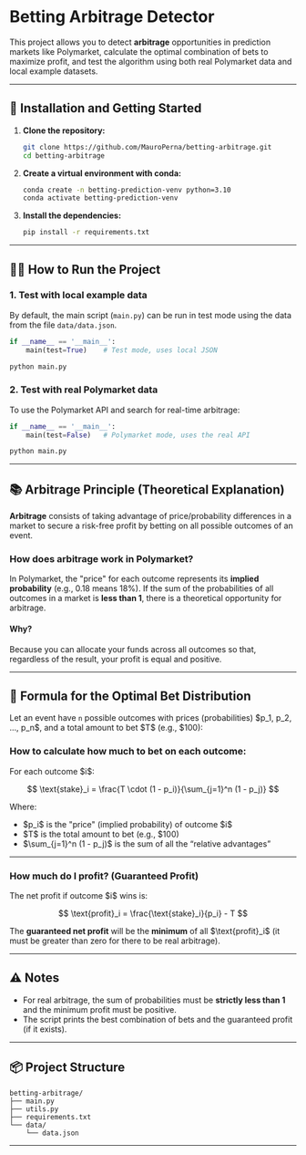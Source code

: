 # Betting Arbitrage Detector

This project allows you to detect **arbitrage** opportunities in prediction markets like Polymarket, calculate the optimal combination of bets to maximize profit, and test the algorithm using both real Polymarket data and local example datasets.

---

## 🚀 Installation and Getting Started

1. **Clone the repository:**

   ```bash
   git clone https://github.com/MauroPerna/betting-arbitrage.git
   cd betting-arbitrage
   ```

2. **Create a virtual environment with conda:**

   ```bash
   conda create -n betting-prediction-venv python=3.10
   conda activate betting-prediction-venv
   ```

3. **Install the dependencies:**

   ```bash
   pip install -r requirements.txt
   ```

---

## 🏃‍♂️ How to Run the Project

### 1. **Test with local example data**

By default, the main script (`main.py`) can be run in test mode using the data from the file `data/data.json`.

```python
if __name__ == '__main__':
    main(test=True)    # Test mode, uses local JSON
```

```bash
python main.py
```

### 2. **Test with real Polymarket data**

To use the Polymarket API and search for real-time arbitrage:

```python
if __name__ == '__main__':
    main(test=False)   # Polymarket mode, uses the real API
```

```bash
python main.py
```

---

## 📚 Arbitrage Principle (Theoretical Explanation)

**Arbitrage** consists of taking advantage of price/probability differences in a market to secure a risk-free profit by betting on all possible outcomes of an event.

### **How does arbitrage work in Polymarket?**

In Polymarket, the "price" for each outcome represents its **implied probability** (e.g., 0.18 means 18%).
If the sum of the probabilities of all outcomes in a market is **less than 1**, there is a theoretical opportunity for arbitrage.

#### **Why?**

Because you can allocate your funds across all outcomes so that, regardless of the result, your profit is equal and positive.

---

## 🧮 **Formula for the Optimal Bet Distribution**

Let an event have `n` possible outcomes with prices (probabilities) \$p\_1, p\_2, ..., p\_n\$, and a total amount to bet \$T\$ (e.g., \$100):

### **How to calculate how much to bet on each outcome:**

For each outcome \$i\$:

$$
\text{stake}_i = \frac{T \cdot (1 - p_i)}{\sum_{j=1}^n (1 - p_j)}
$$

Where:

* \$p\_i\$ is the "price" (implied probability) of outcome \$i\$
* \$T\$ is the total amount to bet (e.g., \$100)
* \$\sum\_{j=1}^n (1 - p\_j)\$ is the sum of all the “relative advantages”

---

### **How much do I profit? (Guaranteed Profit)**

The net profit if outcome \$i\$ wins is:

$$
\text{profit}_i = \frac{\text{stake}_i}{p_i} - T
$$

The **guaranteed net profit** will be the **minimum** of all \$\text{profit}\_i\$ (it must be greater than zero for there to be real arbitrage).

---

## ⚠️ Notes

* For real arbitrage, the sum of probabilities must be **strictly less than 1** and the minimum profit must be positive.
* The script prints the best combination of bets and the guaranteed profit (if it exists).

---

## 📦 Project Structure

```
betting-arbitrage/
├── main.py
├── utils.py
├── requirements.txt
└── data/
    └── data.json
```

---
